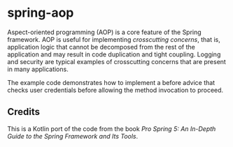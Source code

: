 # spring-aop

Aspect-oriented programming (AOP) is a core feature of the Spring framework. AOP is useful for implementing *crosscutting concerns*, that is, application logic that cannot be decomposed from the rest of the application and may result in code duplication and tight coupling. Logging and security are typical examples of crosscutting concerns that are present in many applications.

The example code demonstrates how to implement a before advice that checks user credentials before allowing the method invocation to proceed.

## Credits

This is a Kotlin port of the code from the book *Pro Spring 5: An In-Depth Guide to the Spring Framework and Its Tools*.
